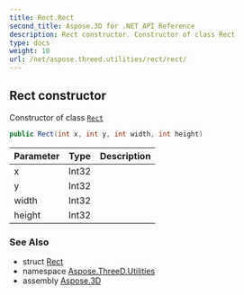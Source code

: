 ```yaml
---
title: Rect.Rect
second_title: Aspose.3D for .NET API Reference
description: Rect constructor. Constructor of class Rect
type: docs
weight: 10
url: /net/aspose.threed.utilities/rect/rect/
---
```

## Rect constructor

Constructor of class [`Rect`](../)

```csharp
public Rect(int x, int y, int width, int height)
```

| Parameter | Type | Description |
| --- | --- | --- |
| x | Int32 |  |
| y | Int32 |  |
| width | Int32 |  |
| height | Int32 |  |

### See Also

* struct [Rect](../)
* namespace [Aspose.ThreeD.Utilities](../../rect/)
* assembly [Aspose.3D](../../../)


